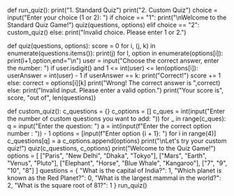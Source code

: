 def run_quiz():
    print("1. Standard Quiz")
    print("2. Custom Quiz")
    choice = input("Enter your choice (1 or 2): ")
    if choice == "1":
        print("\nWelcome to the Standard Quiz Game!")
        quiz(questions, options)
    elif choice == "2":
        custom_quiz()
    else:
        print("Invalid choice. Please enter 1 or 2.")

def quiz(questions, options):
    score = 0
    for i, (j, k) in enumerate(questions.items()):
        print(j)
        for l, option in enumerate(options[i]):
            print(l+1,option,end="\n")
        user = input("Choose the correct answer, enter the number: ")
        if user.isdigit() and 1 <= int(user) <= len(options[i]):
            userAnswer = int(user) - 1
            if userAnswer == k:
                print("Correct!")
                score += 1
            else:
                correct = options[i][k]
                print("Wrong! The correct answer is ",correct)
        else:
            print("Invalid input. Please enter a valid option.")
    print("Your score is", score, "out of", len(questions))

def custom_quiz():
    c_questions = {}
    c_options = []
    c_ques = int(input("Enter the number of custom questions you want to add: "))
    for _ in range(c_ques):
        q = input("Enter the question: ")
        a = int(input(f"Enter the correct option number : ")) - 1
        options = [input(f"Enter option {i + 1}: ") for i in range(4)]
        c_questions[q] = a
        c_options.append(options)
    print("\nLet's try your custom quiz!")
    quiz(c_questions, c_options)
print("Welcome to the Quiz Game!")
options = [
    ["Paris", "New Delhi", "Dhaka", "Tokyo"],
    ["Mars", "Earth", "Venus", "Pluto"],
    ["Elephant", "Horse", "Blue Whale", "Kangaroo"],
    ["7", "9", "10", "8"]
]
questions = {
    "What is the capital of India?": 1,
    "Which planet is known as the Red Planet?": 0,
    "What is the largest mammal in the world?": 2,
    "What is the square root of 81?": 1
}
run_quiz()
